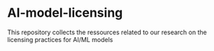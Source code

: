 # AI-model-licensing
This repository collects the ressources related to our research on the licensing practices for AI/ML models 
